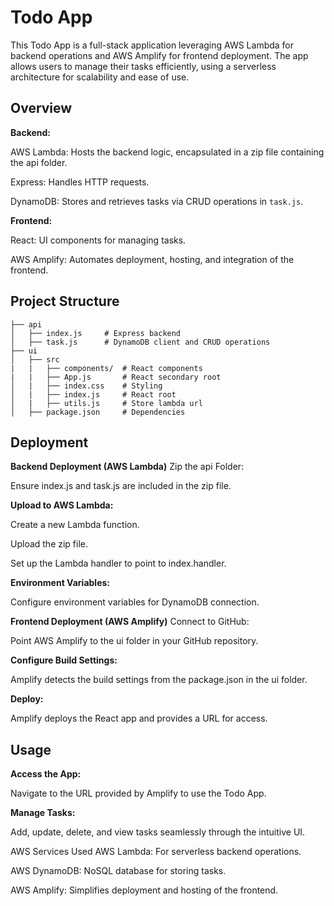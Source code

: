 # Todo App
This Todo App is a full-stack application leveraging AWS Lambda for backend operations and AWS Amplify for frontend deployment. The app allows users to manage their tasks efficiently, using a serverless architecture for scalability and ease of use.

## Overview
**Backend:**

AWS Lambda: Hosts the backend logic, encapsulated in a zip file containing the api folder.

Express: Handles HTTP requests.

DynamoDB: Stores and retrieves tasks via CRUD operations in ```task.js```.

**Frontend:**

React: UI components for managing tasks.

AWS Amplify: Automates deployment, hosting, and integration of the frontend.

## Project Structure

```
├── api
│   ├── index.js     # Express backend
│   ├── task.js      # DynamoDB client and CRUD operations
├── ui
│   ├── src
|   |   ├── components/  # React components
|   |   ├── App.js       # React secondary root
│   |   ├── index.css    # Styling
│   |   ├── index.js     # React root
│   |   ├── utils.js     # Store lambda url
│   ├── package.json     # Dependencies
```

## Deployment
**Backend Deployment (AWS Lambda)**
Zip the api Folder:

Ensure index.js and task.js are included in the zip file.

**Upload to AWS Lambda:**

Create a new Lambda function.

Upload the zip file.

Set up the Lambda handler to point to index.handler.

**Environment Variables:**

Configure environment variables for DynamoDB connection.

**Frontend Deployment (AWS Amplify)**
Connect to GitHub:

Point AWS Amplify to the ui folder in your GitHub repository.

**Configure Build Settings:**

Amplify detects the build settings from the package.json in the ui folder.

**Deploy:**

Amplify deploys the React app and provides a URL for access.

## Usage
**Access the App:**

Navigate to the URL provided by Amplify to use the Todo App.

**Manage Tasks:**

Add, update, delete, and view tasks seamlessly through the intuitive UI.

AWS Services Used
AWS Lambda: For serverless backend operations.

AWS DynamoDB: NoSQL database for storing tasks.

AWS Amplify: Simplifies deployment and hosting of the frontend.
